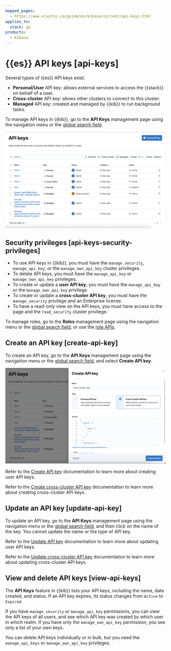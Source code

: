 ```yaml
---
mapped_pages:
  - https://www.elastic.co/guide/en/kibana/current/api-keys.html
applies_to:
  stack: ga
products:
  - Kibana
---
```


# {{es}} API keys [api-keys]

Several types of {{es}} API keys exist:

* **Personal/User** API key: allows external services to access the {{stack}} on behalf of a user.
* **Cross-cluster** API key: allows other clusters to connect to this cluster.
* **Managed** API key: created and managed by {{kib}} to run background tasks.

To manage API keys in {{kib}}, go to the **API Keys** management page using the navigation menu or the [global search field](../../explore-analyze/find-and-organize/find-apps-and-objects.md).

![API Keys UI](/deploy-manage/images/kibana-api-keys.png "")


## Security privileges [api-keys-security-privileges]

* To use API keys in {{kib}}, you must have the `manage_security`, `manage_api_key`, or the `manage_own_api_key` cluster privileges.
* To delete API keys, you must have the `manage_api_key` or `manage_own_api_key` privileges.
* To create or update a **user API key**, you must have the `manage_api_key` or the `manage_own_api_key` privilege.
* To create or update a **cross-cluster API key**, you must have the `manage_security` privilege and an Enterprise license.
* To have a read-only view on the API keys, you must have access to the page and the `read_security` cluster privilege.

To manage roles, go to the **Roles** management page using the navigation menu or the [global search field](../../explore-analyze/find-and-organize/find-apps-and-objects.md), or use the [role APIs](https://www.elastic.co/docs/api/doc/kibana/group/endpoint-roles).


## Create an API key [create-api-key]

To create an API key, go to the **API Keys** management page using the navigation menu or the [global search field](../../explore-analyze/find-and-organize/find-apps-and-objects.md), and select **Create API key**.

![Create API Key UI](/deploy-manage/images/kibana-create-ccr-api-key.png "")

Refer to the [Create API key](https://www.elastic.co/docs/api/doc/elasticsearch/operation/operation-security-create-api-key) documentation to learn more about creating user API keys.

Refer to the [Create cross-cluster API key](https://www.elastic.co/docs/api/doc/elasticsearch/operation/operation-security-create-cross-cluster-api-key) documentation to learn more about creating cross-cluster API keys.


## Update an API key [update-api-key]

To update an API key, go to the **API Keys** management page using the navigation menu or the [global search field](../../explore-analyze/find-and-organize/find-apps-and-objects.md), and then click on the name of the key. You cannot update the name or the type of API key.

Refer to the [Update API key](https://www.elastic.co/docs/api/doc/elasticsearch/operation/operation-security-update-api-key) documentation to learn more about updating user API keys.

Refer to the [Update cross-cluster API key](https://www.elastic.co/docs/api/doc/elasticsearch/operation/operation-security-update-cross-cluster-api-key) documentation to learn more about updating cross-cluster API keys.


## View and delete API keys [view-api-keys]

The **API Keys** feature in {{kib}} lists your API keys, including the name, date created, and status. If an API key expires, its status changes from `Active` to `Expired`.

If you have `manage_security` or `manage_api_key` permissions, you can view the API keys of all users, and see which API key was created by which user in which realm. If you have only the `manage_own_api_key` permission, you see only a list of your own keys.

You can delete API keys individually or in bulk, but you need the `manage_api_keys` or `manage_own_api_key` privileges.

